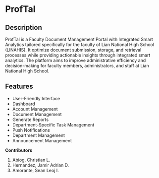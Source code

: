 # ProfTal

## Description
ProfTal is a Faculty Document Management Portal with Integrated Smart Analytics tailored specifically for the faculty of Lian National High School (LINAHIS). It optimize document submission, storage, and retrieval processes while providing actionable insights through integrated smart analytics. The platform aims to improve administrative efficiency and decision-making for faculty members, administrators, and staff at Lian National High School.

## Features 
- User-Friendly Interface
- Dashboard 
- Account Management 
- Document Management 
- Generate Reports 
- Department-Specific Task Management 
- Push Notifications 
- Department Management 
- Announcement Management

**Contributors**
1. Abiog, Christian L.
2. Hernandez, Jamir Adrian D.
3. Amorante, Sean Leoj I.
